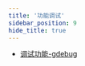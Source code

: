 ```yaml
---
title: '功能调试'
sidebar_position: 9
hide_title: true
---
```


- [调试功能-gdebug](output/goframe-v2.3-md/组件列表/功能调试/调试功能-gdebug)